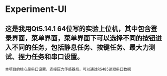 # Experiment-UI
## 这是我用Qt5.14.1 64位写的实验上位机，其中包含登录界面，菜单界面，菜单界面下可以选择不同的按钮进入不同的任务，包括静息任务、按键任务、最大力测试、捏力任务和串口设置。
`本项目的核心是串口设置，连接压力传感器后，可以通过RS485读取串口数据`
